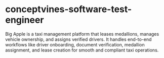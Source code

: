 # conceptvines-software-test-engineer
Big Apple is a taxi management platform that leases medallions, manages vehicle ownership, and assigns verified drivers. It handles end-to-end workflows like driver onboarding, document verification, medallion assignment, and lease creation for smooth and compliant taxi operations.

